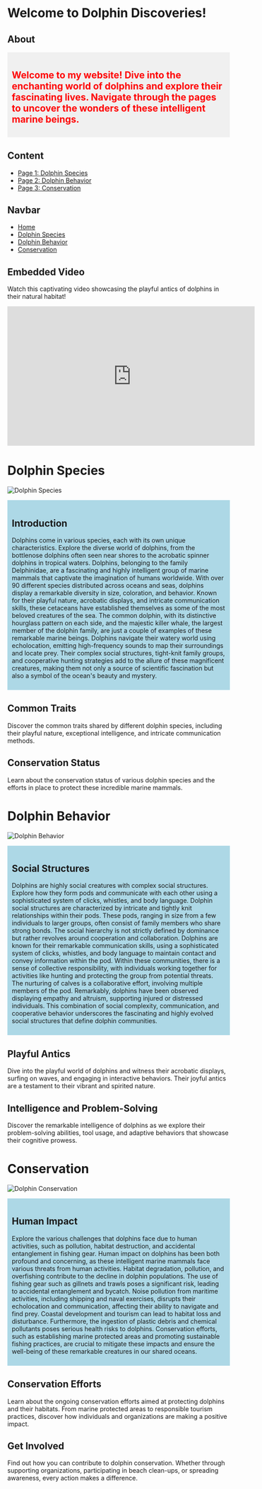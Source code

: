 # Welcome to Dolphin Discoveries!

## About
<div style="background-color: #f0f0f0; padding: 10px; color: #ff0000;">

## Welcome to my website! Dive into the enchanting world of dolphins and explore their fascinating lives. Navigate through the pages to uncover the wonders of these intelligent marine beings.

</div>

## Content
- [Page 1: Dolphin Species](dolphin_species.md)
- [Page 2: Dolphin Behavior](dolphin_behavior.md)
- [Page 3: Conservation](dolphin_conservation.md)

## Navbar
- [Home](index.md)
- [Dolphin Species](dolphin_species.md)
- [Dolphin Behavior](dolphin_behavior.md)
- [Conservation](dolphin_conservation.md)

## Embedded Video
Watch this captivating video showcasing the playful antics of dolphins in their natural habitat!

<iframe width="560" height="315" src="https://www.youtube.com/embed/Y50NwoKDeAE" frameborder="0" allowfullscreen></iframe>


# Dolphin Species

![Dolphin Species](url-to-dolphin-species-image)

<div style="background-color: #add8e6; padding: 10px;">

## Introduction
Dolphins come in various species, each with its own unique characteristics. Explore the diverse world of dolphins, from the bottlenose dolphins often seen near shores to the acrobatic spinner dolphins in tropical waters. Dolphins, belonging to the family Delphinidae, are a fascinating and highly intelligent group of marine mammals that captivate the imagination of humans worldwide. With over 90 different species distributed across oceans and seas, dolphins display a remarkable diversity in size, coloration, and behavior. Known for their playful nature, acrobatic displays, and intricate communication skills, these cetaceans have established themselves as some of the most beloved creatures of the sea. The common dolphin, with its distinctive hourglass pattern on each side, and the majestic killer whale, the largest member of the dolphin family, are just a couple of examples of these remarkable marine beings. Dolphins navigate their watery world using echolocation, emitting high-frequency sounds to map their surroundings and locate prey. Their complex social structures, tight-knit family groups, and cooperative hunting strategies add to the allure of these magnificent creatures, making them not only a source of scientific fascination but also a symbol of the ocean's beauty and mystery.

</div>

## Common Traits
Discover the common traits shared by different dolphin species, including their playful nature, exceptional intelligence, and intricate communication methods.

## Conservation Status
Learn about the conservation status of various dolphin species and the efforts in place to protect these incredible marine mammals.

# Dolphin Behavior

![Dolphin Behavior](url-to-dolphin-behavior-image)

<div style="background-color: #add8e6; padding: 10px;">

## Social Structures
Dolphins are highly social creatures with complex social structures. Explore how they form pods and communicate with each other using a sophisticated system of clicks, whistles, and body language. Dolphin social structures are characterized by intricate and tightly knit relationships within their pods. These pods, ranging in size from a few individuals to larger groups, often consist of family members who share strong bonds. The social hierarchy is not strictly defined by dominance but rather revolves around cooperation and collaboration. Dolphins are known for their remarkable communication skills, using a sophisticated system of clicks, whistles, and body language to maintain contact and convey information within the pod. Within these communities, there is a sense of collective responsibility, with individuals working together for activities like hunting and protecting the group from potential threats. The nurturing of calves is a collaborative effort, involving multiple members of the pod. Remarkably, dolphins have been observed displaying empathy and altruism, supporting injured or distressed individuals. This combination of social complexity, communication, and cooperative behavior underscores the fascinating and highly evolved social structures that define dolphin communities.

</div>

## Playful Antics
Dive into the playful world of dolphins and witness their acrobatic displays, surfing on waves, and engaging in interactive behaviors. Their joyful antics are a testament to their vibrant and spirited nature.

## Intelligence and Problem-Solving
Discover the remarkable intelligence of dolphins as we explore their problem-solving abilities, tool usage, and adaptive behaviors that showcase their cognitive prowess.

# Conservation

![Dolphin Conservation](url-to-dolphin-conservation-image)

<div style="background-color: #add8e6; padding: 10px;">

## Human Impact
Explore the various challenges that dolphins face due to human activities, such as pollution, habitat destruction, and accidental entanglement in fishing gear. Human impact on dolphins has been both profound and concerning, as these intelligent marine mammals face various threats from human activities. Habitat degradation, pollution, and overfishing contribute to the decline in dolphin populations. The use of fishing gear such as gillnets and trawls poses a significant risk, leading to accidental entanglement and bycatch. Noise pollution from maritime activities, including shipping and naval exercises, disrupts their echolocation and communication, affecting their ability to navigate and find prey. Coastal development and tourism can lead to habitat loss and disturbance. Furthermore, the ingestion of plastic debris and chemical pollutants poses serious health risks to dolphins. Conservation efforts, such as establishing marine protected areas and promoting sustainable fishing practices, are crucial to mitigate these impacts and ensure the well-being of these remarkable creatures in our shared oceans.

</div>

## Conservation Efforts
Learn about the ongoing conservation efforts aimed at protecting dolphins and their habitats. From marine protected areas to responsible tourism practices, discover how individuals and organizations are making a positive impact.

## Get Involved
Find out how you can contribute to dolphin conservation. Whether through supporting organizations, participating in beach clean-ups, or spreading awareness, every action makes a difference.
